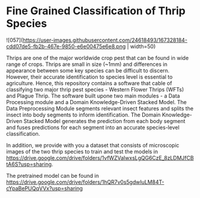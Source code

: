 # Fine Grained Classification of Thrip Species
![057](https://user-images.githubusercontent.com/24618493/167328184-cdd07de5-fb2b-467e-9850-e6e00475e6e8.png | width=50)

Thrips are one of the major worldwide crop pest that can be found in wide range of crops. Thrips are small in size (~1mm) and differences in appearance between some key species can be difficult to discern. However, their accurate identification to species level is essential to agriculture. Hence, this repository contains a software that cable of classifying two major thrip pest species - Western Flower Thrips (WFTs) and Plague Thrip. The software built upone two main modules - a Data Processing module and a Domain Knowledge-Driven Stacked Model. The Data Preprocessing Module segments relevant insect features and splits the insect into body segments to inform identification. The Domain Knowledge-Driven Stacked Model generates the prediction from each body segment and fuses predictions for each segment into an accurate species-level classification. 

In addition, we provide with you a dataset that consists of microscopic images of the two thrip species to train and test the models in https://drive.google.com/drive/folders/1vfWZVaIwxsLgQG6CzE_8zLDMJfCBtA6S?usp=sharing. 

The pretrained model can be found in https://drive.google.com/drive/folders/1hQR7v0s5gdwIuLM84T-cYpaBePUQqVVx?usp=sharing

